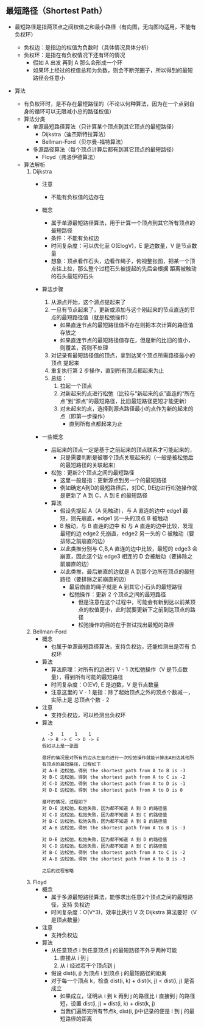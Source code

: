 ## 最短路径（Shortest Path）
* 最短路径是指两顶点之间权值之和最小路径（有向图，无向图均适用，不能有负权环）
   - 负权边：是指边的权值为负数时（具体情况具体分析）
   - 负权环：是指在有负权情况下还有环的情况
      - 假如 A 出发 再到 A 那么会形成一个环
      - 如果环上经过的权值总和为负数，则会不断兜圈子，所以得到的最短路径会任意小

* 算法
   - 有负权环时，是不存在最短路径的（不论以何种算法，因为在一个点到自身的循环可以无限减小总的路径权值）
   - 算法分类
      - 单源最短路径算法（只计算某个顶点到其它顶点的最短路径）
         - Dijkstra（迪杰斯特拉算法）
         - Bellman-Ford（贝尔曼-福特算法）
      - 多源路径算法（每个顶点计算后都有到其它顶点的最短路径）
         - Floyd（弗洛伊德算法）
   - 算法解析
      1. Dijkstra
         - 注意
            - 不能有负权值的边存在
         - 概念
            - 属于单源最短路径算法，用于计算一个顶点到其它所有顶点的最短路径
            - 条件：不能有负权边
            - 时间复杂度：可以优化至 O(ElogV)，E 是边数量，V 是节点数量
            - 想象：顶点看作石头，边看作绳子，俯视整张图，把某一个顶点往上拉，那么整个过程石头被提起的先后会根据 距离被触动的石头最短的石头
         - 算法步骤
            1. 从源点开始，这个源点提起来了
            2. 一旦有节点起来了，更新或添加与这个刚起来的节点直连的节点的最短路径值（就是松弛操作）
               - 如果直连节点的最短路径值不存在则把本次计算的路径值存放之
               - 如果直连节点的最短路径值存在，但是新的比旧的值小，则覆盖，否则不处理
            3. 对记录有最短路径值的顶点，拿到达某个顶点所需路径最小的顶点 提起来
            4. 重复执行第 2 步操作，直到所有顶点都起来为止
            5. 总结：
               1. 拉起一个顶点
               2. 对新起来的点进行松弛（比较与“新起来的点”直连的“所在点”到“源点”的最短路径，比旧最短路径更短才能更新）
               3. 对未起来的点，选择到源点路径最小的点作为新的起来的点（即第一步操作）
                  - 直到所有点都起来为止
            
         - 一些概念
            - 后起来的顶点一定是基于之前起来的顶点联系才可能起来的，
               - 只是需要判断是被哪个顶点关联起来的（一般是被松弛后的最短路径的关联起来）
            - 松弛：更新2个顶点之间的最短路径
               - 这里一般是指：更新源点到另一个的最短路径
               - 例如确定A到D的最短路径后，对DC, DE边进行松弛操作就是更新了 A 到 C，A 到 E 的最短路径
            - 算法
               - 假设先提起 A（A 先触动），与 A 直连的边中 edge1 最短，则先崩直，edge1 另一头的顶点 B 被触动
               - B 触动，与 B 直连的边中 和 与 A 直连的边中比较，发现最短的边 edge2 先崩直，edge2 另一头的 C 被触动（要排除之前崩直的边）
               - 以此类推分别与 C,B,A 直连的边中比较，最短的 edge3 会崩直，因此这个边 edge3 相连的 D 会被触动（要排除之前崩直的边）
               - 以此类推，最后崩直的边就是 A 到那个边所在顶点的最短路径（要排除之前崩直的边）
                 - 最后崩直的绳子就是 A 到其它小石头的最短路径
                 - 松弛操作：更新 2 个顶点之间的最短路径
                    - 但是注意在这个过程中，可能会有新到达以前某顶点的权值更小，此时就要更新下之前到达顶点的路径
                    - 松弛操作的目的在于尝试找出最短的路径
      2. Bellman-Ford
         - 概念
            - 也属于单源最短路径算法，支持负权边，还能检测出是否有 负权环
         - 算法
            - 算法原理：对所有的边进行 V - 1 次松弛操作（V 是节点数量），得到所有可能的最短路径
            - 时间复杂度：O(EV), E 是边数，V 是节点数量
            - 注意这里的 V - 1 是指：除了起始顶点之外的顶点个数减一，实际上是 总顶点个数 - 2
         - 注意
            - 支持负权边，可以检测出负权环
         - 算法
            ```
              -3   1    1    1
            A -> B -> C -> D -> E
            假如以上是一张图
            
            最好的情况是对所有的边从左至右进行一次松弛操作就能计算出A到达其他所有顶点的最短路径，过程如下
            对 A-B 边松弛，得到 the shortest path from A to B is -3 
            对 B-C 边松弛，得到 the shortest path from A to C is -2 
            对 C-D 边松弛，得到 the shortest path from A to D is -1 
            对 D-E 边松弛，得到 the shortest path from A to D is 0 
            
            最坏的情况，过程如下
            对 D-E 边松弛，松弛失败，因为都不知道 A 到 D 的路径值 
            对 C-D 边松弛，松弛失败，因为都不知道 A 到 C 的路径值 
            对 B-C 边松弛，松弛失败，因为都不知道 A 到 B 的路径值 
            对 A-B 边松弛，得到 the shortest path from A to B is -3
            
            对 D-E 边松弛，松弛失败，因为都不知道 A 到 D 的路径值 
            对 C-D 边松弛，松弛失败，因为都不知道 A 到 C 的路径值 
            对 B-C 边松弛，得到 the shortest path from A to C is -2 
            对 A-B 边松弛，得到 the shortest path from A to B is -3
            
            之后的过程省略
            ```
      3. Floyd
         - 概念
            - 属于多源最短路径算法，能够求出任意2个顶点之间的最短路径，支持 负权边
            - 时间复杂度：O(V^3)，效率比执行 V 次 Dijkstra 算法要好（V 是顶点数量）
         - 注意
            - 支持负权边
         - 算法
            - 从任意顶点 i 到任意顶点 j 的最短路径不外乎两种可能
               1. 直接从 i 到 j
               2. 从 i 经过若干个顶点到 j
            - 假设 dist(i, j) 为顶点 i 到顶点 j 的最短路径的距离
            - 对于每一个顶点 k，检查 dist(i, k) + dist(k, j) < dist(i, j) 是否成立
               - 如果成立，证明从 i 到 k 再到 j 的路径比 i 直接到 j 的路径短，设置 dist(i, j) = dist(i, k) + dist(k, j)
               - 当我们遍历完所有节点k, dist(i, j)中记录的便是 i 到 j 的最短路径的距离


